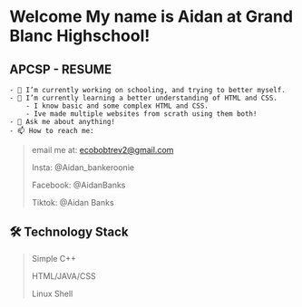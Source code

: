# **Welcome My name is Aidan at Grand Blanc Highschool!**
## APCSP - RESUME

	- 🔭 I’m currently working on schooling, and trying to better myself.
	- 🌱 I’m currently learning a better understanding of HTML and CSS.
 		- I know basic and some complex HTML and CSS. 
   		- Ive made multiple websites from scrath using them both!
	- 💬 Ask me about anything!
	- 📫 How to reach me: 
> email me at: ecobobtrev2@gmail.com
> 
> Insta: @Aidan_bankeroonie
> 
> Facebook: @AidanBanks
> 
> Tiktok: @Aidan Banks

       



## 🛠 Technology Stack

> Simple C++
> 
> HTML/JAVA/CSS
> 
> Linux Shell


	
